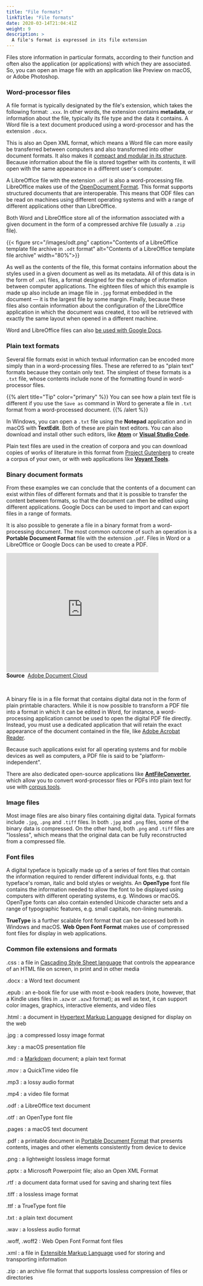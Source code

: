 ```yaml
---
title: "File formats"
linkTitle: "File formats"
date: 2020-03-14T21:04:41Z
weight: 9
description: >
  A file's format is expressed in its file extension
---
```


Files store information in particular formats, according to their function and often also the application (or applications) with which they are associated. So, you can open an image file with an application like Preview on macOS, or Adobe Photoshop.

### Word-processor files

A file format is typically designated by the file's extension, which takes the following format: `.xxx`. In other words, the extension contains **metadata**, or information about the file, typically its file type and the data it contains. A Word file is a text document produced using a word-processor and has the extension `.docx`.

This is also an Open XML format, which means a Word file can more easily be transferred between computers and also transformed into other document formats. It also makes it [compact and modular in its structure](https://support.office.com/en-gb/article/open-xml-formats-and-file-name-extensions-5200d93c-3449-4380-8e11-31ef14555b18#bm2). Because information about the file is stored together with its contents, it will open with the same appearance in a different user's computer.

A LibreOffice file with the extension `.odf` is also a word-processing file. LibreOffice makes use of the [OpenDocument Format](https://www.libreoffice.org/discover/what-is-opendocument/). This format supports structured documents that are interoperable. This means that ODF files can be read on machines using different operating systems and with a range of different applications other than LibreOffice. 

Both Word and LibreOffice store all of the information associated with a given document in the form of a compressed archive file (usually a `.zip` file).

{{< figure src="/images/odt.png" caption="Contents of a LibreOffice template file archive in `.odt` format" alt="Contents of a LibreOffice template file archive" width="80%">}}

As well as the contents of the file, this format contains information about the styles used in a given document as well as its metadata. All of this data is in the form of `.xml` files, a format designed for the exchange of information between computer applications. The eighteen files of which this example is made up also include an image file in `.jpg` format embedded in the document — it is the largest file by some margin. Finally, because these files also contain information about the configuration of the LibreOffice application in which the document was created, it too will be retrieved with exactly the same layout when opened in a different machine.

Word and LibreOffice files can also [be used with Google Docs](https://support.google.com/a/users/answer/9300311?ref_topic=9296546#1.2).

### Plain text formats

Several file formats exist in which textual information can be encoded more simply than in a word-processing files. These are referred to as "plain text" formats because they contain only text. The simplest of these formats is a `.txt` file, whose contents include none of the formatting found in word-processor files. 

{{% alert title="Tip" color="primary" %}}
You can see how a plain text file is different if you use the `Save as` command in Word to generate a file in `.txt` format from a word-processed document.
{{% /alert %}}

In Windows, you can open a `.txt` file using the **Notepad** application and in macOS with **TextEdit**. Both of these are plain text editors. You can also download and install other such editors, like **[Atom](https://atom.io/)** or **[Visual Studio Code](https://code.visualstudio.com/)**. 

Plain text files are used in the creation of corpora and you can download copies of works of literature in this format from [Project Gutenberg](https://www.gutenberg.org/wiki/Main_Page) to create a corpus of your own, or with web applications like **[Voyant Tools](https://voyant-tools.org/)**. 

### Binary document formats

From these examples we can conclude that the contents of a document can exist within files of different formats and that it is possible to transfer the content between formats, so that the document can then be edited using different applications. Google Docs can be used to import  and can export files in a range of formats.

It is also possible to generate a file in a binary format from a word-processing document. The most common outcome of such an operation is a **Portable Document Format** file with the extension `.pdf`.  Files in Word or a LibreOffice or Google Docs can be used to create a PDF. 

<iframe width="80%" height="315" src="https://www.youtube.com/embed/_zavrsIxRvs" frameborder="0" allow="accelerometer; autoplay; encrypted-media; gyroscope; picture-in-picture" allowfullscreen></iframe>

<figcaption><strong>Source</strong>&nbsp;&nbsp;<a href="https://www.youtube.com/channel/UCl78QGX_hfK6zT8Mc-2w8GA">Adobe Document Cloud</a></figcaption>

&nbsp;

A binary file is in a file format that contains digital data not in the form of plain printable characters. While it is now possible to transform a PDF file into a format in which it can be edited in Word, for instance, a word-processing application cannot be used to open the digital PDF file directly. Instead, you must use a dedicated application that will retain the exact appearance of the document contained in the file, like [Adobe Acrobat Reader](https://get.adobe.com/uk/reader/). 

Because such applications exist for all operating systems and for mobile devices as well as computers, a PDF file is said to be "platform-independent". 

There are also dedicated open-source applications like **[AntFileConverter](https://www.laurenceanthony.net/software/antfileconverter/)**, which allow you to convert word-processor files or PDFs into plain text for use with [corpus tools](/docs/applications/#corpora-tools). 

### Image files

Most image files are also binary files containing digital data. Typical formats include `.jpg`, `.png` and `.tiff` files. In both `.jpg` and `.png` files, some of the binary data is compressed. On the other hand, both `.png` and `.tiff` files are "lossless", which means that the original data can be fully reconstructed from a compressed file. 

### Font files

A digital typeface is typically made up of a series of font files that contain the information required to render different individual fonts, e.g. that typeface's roman, italic and bold styles or weights. An **OpenType** font file contains the information needed to allow the font to be displayed using computers with different operating systems, e.g. Windows or macOS. OpenType fonts can also contain extended Unicode character sets and a range of typographic features, e.g. small capitals, non-lining numerals. 

**TrueType** is a further scalable font format that can be accessed both in Windows and macOS. **Web Open Font Format** makes use of compressed font files for display in web applications.

### Common file extensions and formats

.css
: a file in [Cascading Style Sheet language](https://www.w3schools.com/css/css_intro.asp) that controls the appearance of an HTML file on screen, in print and in other media

.docx
: a Word text document

.epub
: an e-book file for use with most e-book readers (note, however, that a Kindle uses files in `.azw` or `.azw3` format); as well as text, it can support color images, graphics, interactive elements, and video files

.html
: a document in [Hypertext Markup Language](https://www.w3schools.com/html/html_intro.asp) designed for display on the web

.jpg
: a compressed lossy image format

.key
: a macOS presentation file

.md
: a [Markdown](https://commonmark.org/) document; a plain text format

.mov
: a QuickTime video file

.mp3
: a lossy audio format

.mp4
: a video file format

.odf
: a LibreOffice text document

.otf
: an OpenType font file

.pages
: a macOS text document

.pdf
: a printable document in [Portable Document Format](https://acrobat.adobe.com/uk/en/acrobat/about-adobe-pdf.html) that presents contents, images and other elements consistently from device to device

.png
: a lightweight lossless image format

.pptx
: a Microsoft Powerpoint file; also an Open XML Format

.rtf
: a document data format used for saving and sharing text files

.tiff
: a lossless image format

.ttf
: a TrueType font file

.txt
: a plain text document

.wav
: a lossless audio format

.woff, .woff2
: Web Open Font Format font files

.xml
: a file in [Extensible Markup Language](https://www.w3schools.com/xml/xml_whatis.asp) used for storing and transporting information

.zip
: an archive file format that supports lossless compression of files or directories
